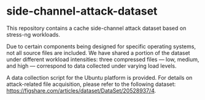 # side-channel-attack-dataset
This repository contains a cache side-channel attack dataset based on stress-ng workloads.

Due to certain components being designed for specific operating systems, not all source files are included.
We have shared a portion of the dataset under different workload intensities:
three compressed files — low, medium, and high — correspond to data collected under varying load levels.

A data collection script for the Ubuntu platform is provided.
For details on attack-related file acquisition, please refer to the following dataset:
https://figshare.com/articles/dataset/DataSet/20528937/4.
